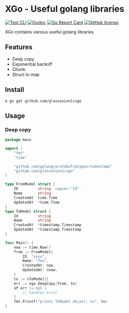 # XGo - Useful golang libraries

[![Test CLI](https://github.com/glassonion1/xgo/actions/workflows/test.yml/badge.svg)](https://github.com/glassonion1/xgo/actions/workflows/test.yml)
[![Godoc](https://img.shields.io/badge/godoc-reference-blue)](https://godoc.org/github.com/glassonion1/xgo)
[![Go Report Card](https://goreportcard.com/badge/github.com/glassonion1/xgo)](https://goreportcard.com/report/github.com/glassonion1/xgo)
[![GitHub license](https://img.shields.io/github/license/glassonion1/xgo)](https://github.com/glassonion1/xgo/blob/main/LICENSE)

XGo contains various useful golang libraries

## Features
- Deep copy
- Exponential backoff
- Chunk
- Struct to map

## Install
```
$ go get github.com/glassonion1/xgo
```

## Usage
### Deep copy
```go
package main

import (
    "fmt"
    "time"

    "github.com/golang/protobuf/ptypes/timestamp"
    "github.com/glassonion1/xgo"
)

type FromModel struct {
    ID         string `copier:"Id"`
    Name       string
    CreatedAt  time.Time
    UpdatedAt  *time.Time
}
type ToModel struct {
    Id         string
    Name       string
    CreatedAt  *timestamp.Timestamp
    UpdatedAt  *timestamp.Timestamp
}

func Main() {
    now := time.Now()
    from := FromModel{
        ID: "xxxx",
        Name: "foo",
        CreatedAt: now,
        UpdatedAt: &now,
    }
    to := &ToModel{}
    err := xgo.DeepCopy(from, to)
    if err != nil {
        // handles error
    }
    fmt.Printf("prints ToModel object: %v", to)
}
```